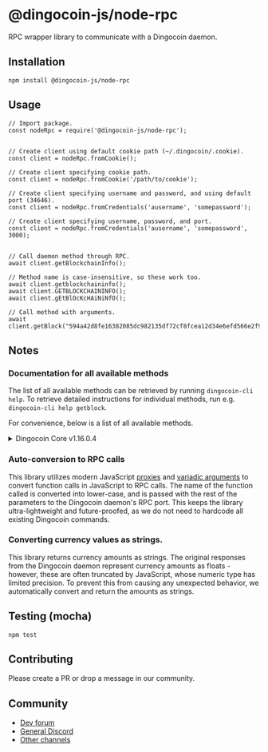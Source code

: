 # @dingocoin-js/node-rpc
RPC wrapper library to communicate with a Dingocoin daemon.

## Installation
`npm install @dingocoin-js/node-rpc`

## Usage
```
// Import package.
const nodeRpc = require('@dingocoin-js/node-rpc');


// Create client using default cookie path (~/.dingocoin/.cookie).
const client = nodeRpc.fromCookie();

// Create client specifying cookie path.
const client = nodeRpc.fromCookie('/path/to/cookie');

// Create client specifying username and password, and using default port (34646).
const client = nodeRpc.fromCredentials('ausername', 'somepassword');

// Create client specifying username, password, and port.
const client = nodeRpc.fromCredentials('ausername', 'somepassword', 3000);


// Call daemon method through RPC.
await client.getBlockchainInfo();

// Method name is case-insensitive, so these work too.
await client.getblockchaininfo();
await client.GETBLOCKCHAININFO();
await client.gEtBlOcKcHAiNiNfO();

// Call method with arguments.
await client.getBlock("594a42d8fe16382085dc982135df72cf8fcea12d34e6efd566e2f9e442e2136f");
```

## Notes
### Documentation for all available methods
The list of all available methods can be retrieved by running `dingocoin-cli help`. To retrieve detailed instructions for individual methods, run e.g. `dingocoin-cli help getblock`.

For convenience, below is a list of all available methods.
<details>
  <summary>Dingocoin Core v1.16.0.4</summary>
  
  ```
  == Blockchain ==
getbestblockhash
getblock "blockhash" ( verbose )
getblockchaininfo
getblockcount
getblockhash height
getblockheader "hash" ( verbose )
getchaintips
getdifficulty
getmempoolancestors txid (verbose)
getmempooldescendants txid (verbose)
getmempoolentry txid
getmempoolinfo
getrawmempool ( verbose )
gettxout "txid" n ( include_mempool )
gettxoutproof ["txid",...] ( blockhash )
gettxoutsetinfo
preciousblock "blockhash"
pruneblockchain
verifychain ( checklevel nblocks )
verifytxoutproof "proof"

== Control ==
getinfo
getmemoryinfo
help ( "command" )
stop

== Generating ==
generate nblocks ( maxtries )
generatetoaddress nblocks address (maxtries)

== Mining ==
getauxblock (hash auxpow)
getblocktemplate ( TemplateRequest )
getmininginfo
getnetworkhashps ( nblocks height )
prioritisetransaction <txid> <priority delta> <fee delta>
submitblock "hexdata" ( "jsonparametersobject" )

== Network ==
addnode "node" "add|remove|onetry"
clearbanned
disconnectnode "address"
getaddednodeinfo ( "node" )
getconnectioncount
getnettotals
getnetworkinfo
getpeerinfo
listbanned
ping
setban "subnet" "add|remove" (bantime) (absolute)
setnetworkactive true|false

== Rawtransactions ==
createrawtransaction [{"txid":"id","vout":n},...] {"address":amount,"data":"hex",...} ( locktime )
decoderawtransaction "hexstring"
decodescript "hexstring"
fundrawtransaction "hexstring" ( options )
getrawtransaction "txid" ( verbose )
sendrawtransaction "hexstring" ( allowhighfees )
signrawtransaction "hexstring" ( [{"txid":"id","vout":n,"scriptPubKey":"hex","redeemScript":"hex"},...] ["privatekey1",...] sighashtype )

== Util ==
createmultisig nrequired ["key",...]
estimatefee nblocks
estimatepriority nblocks
estimatesmartfee nblocks
estimatesmartpriority nblocks
signmessagewithprivkey "privkey" "message"
validateaddress "address"
verifymessage "address" "signature" "message"

== Wallet ==
abandontransaction "txid"
addmultisigaddress nrequired ["key",...] ( "account" )
addwitnessaddress "address"
backupwallet "destination"
bumpfee "txid" ( options )
dumpprivkey "address"
dumpwallet "filename"
encryptwallet "passphrase"
getaccount "address"
getaccountaddress "account"
getaddressesbyaccount "account"
getbalance ( "account" minconf include_watchonly )
getnewaddress ( "account" )
getrawchangeaddress
getreceivedbyaccount "account" ( minconf )
getreceivedbyaddress "address" ( minconf )
gettransaction "txid" ( include_watchonly )
getunconfirmedbalance
getwalletinfo
importaddress "address" ( "label" rescan p2sh )
importmulti "requests" "options"
importprivkey "bitcoinprivkey" ( "label" ) ( rescan )
importprunedfunds
importpubkey "pubkey" ( "label" rescan )
importwallet "filename"
keypoolrefill ( newsize )
listaccounts ( minconf include_watchonly)
listaddressgroupings
listlockunspent
listreceivedbyaccount ( minconf include_empty include_watchonly)
listreceivedbyaddress ( minconf include_empty include_watchonly)
listsinceblock ( "blockhash" target_confirmations include_watchonly)
listtransactions ( "account" count skip include_watchonly)
listunspent ( minconf maxconf  ["addresses",...] [include_unsafe] [query_options])
lockunspent unlock ([{"txid":"txid","vout":n},...])
move "fromaccount" "toaccount" amount ( minconf "comment" )
removeprunedfunds "txid"
sendfrom "fromaccount" "toaddress" amount ( minconf "comment" "comment_to" )
sendmany "fromaccount" {"address":amount,...} ( minconf "comment" ["address",...] )
sendtoaddress "address" amount ( "comment" "comment_to" subtractfeefromamount )
setaccount "address" "account"
settxfee amount
signmessage "address" "message"
  ```
</details>

### Auto-conversion to RPC calls
This library utilizes modern JavaScript [proxies](https://developer.mozilla.org/en-US/docs/Web/JavaScript/Reference/Global_Objects/Proxy) 
and [variadic arguments](https://developer.mozilla.org/en-US/docs/Web/JavaScript/Reference/Functions/rest_parameters) to convert function calls
in JavaScript to RPC calls. The name of the function called is converted into lower-case, and is passed with the rest of the parameters to the
Dingocoin daemon's RPC port. This keeps the library ultra-lightweight and future-proofed, as we do not need to hardcode all existing Dingocoin commands.

### Converting currency values as strings.
This library returns currency amounts as strings. The original responses from the Dingocoin daemon represent currency amounts as floats - however, 
these are often truncated by JavaScript, whose numeric type has limited precision. To prevent this from causing any unexpected behavior, we automatically
convert and return the amounts as strings.

## Testing (mocha)
`npm test`

## Contributing
Please create a PR or drop a message in our community.

## Community
- [Dev forum](https://dev.dingocoin.org)
- [General Discord](https://discord.gg/y3J946HFQM)
- [Other channels](https://dingocoin.org/community)
